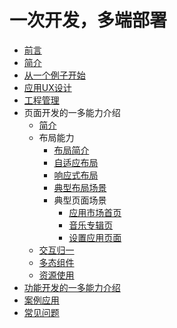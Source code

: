 # 一次开发，多端部署

- [前言](foreword.md)
- [简介](introduction.md)
- [从一个例子开始](start-with-a-example.md)
- [应用UX设计](design-principles.md)
- [工程管理](ide-using.md)
- 页面开发的一多能力介绍
  - [简介](page-development-intro.md)
  - 布局能力
    - [布局简介](layout-intro.md)
    - [自适应布局](adaptive-layout.md)
    - [响应式布局](responsive-layout.md)
    - [典型布局场景](typical-layout-scenario.md)
    - 典型页面场景
      - [应用市场首页](appgallery-home-page.md)
      - [音乐专辑页](music-album-page.md)
      - [设置应用页面](settings-application-page.md)
  - [交互归一](interaction-event-normalization.md)
  - [多态组件](polymorphic-controls.md)
  - [资源使用](resource-usage.md)
- [功能开发的一多能力介绍](development-intro.md)
- [案例应用](case.md)
- [常见问题](faq.md)
